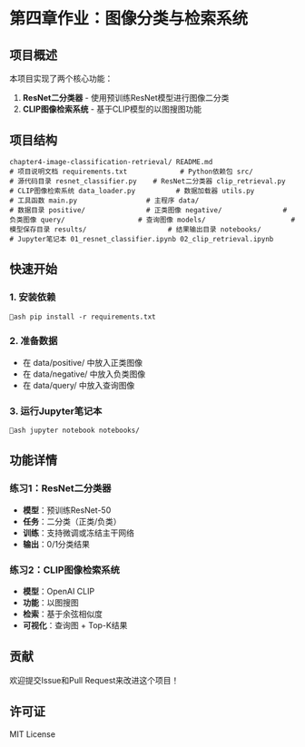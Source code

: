﻿# 第四章作业：图像分类与检索系统

## 项目概述

本项目实现了两个核心功能：
1. **ResNet二分类器** - 使用预训练ResNet模型进行图像二分类
2. **CLIP图像检索系统** - 基于CLIP模型的以图搜图功能

## 项目结构

`
chapter4-image-classification-retrieval/
 README.md                    # 项目说明文档
 requirements.txt             # Python依赖包
 src/                        # 源代码目录
    resnet_classifier.py    # ResNet二分类器
    clip_retrieval.py       # CLIP图像检索系统
    data_loader.py          # 数据加载器
    utils.py                # 工具函数
    main.py                 # 主程序
 data/                       # 数据目录
    positive/               # 正类图像
    negative/               # 负类图像
    query/                  # 查询图像
 models/                     # 模型保存目录
 results/                    # 结果输出目录
 notebooks/                  # Jupyter笔记本
     01_resnet_classifier.ipynb
     02_clip_retrieval.ipynb
`

## 快速开始

### 1. 安装依赖
`ash
pip install -r requirements.txt
`

### 2. 准备数据
- 在 data/positive/ 中放入正类图像
- 在 data/negative/ 中放入负类图像
- 在 data/query/ 中放入查询图像

### 3. 运行Jupyter笔记本
`ash
jupyter notebook notebooks/
`

## 功能详情

### 练习1：ResNet二分类器
- **模型**：预训练ResNet-50
- **任务**：二分类（正类/负类）
- **训练**：支持微调或冻结主干网络
- **输出**：0/1分类结果

### 练习2：CLIP图像检索系统
- **模型**：OpenAI CLIP
- **功能**：以图搜图
- **检索**：基于余弦相似度
- **可视化**：查询图 + Top-K结果

## 贡献

欢迎提交Issue和Pull Request来改进这个项目！

## 许可证

MIT License
